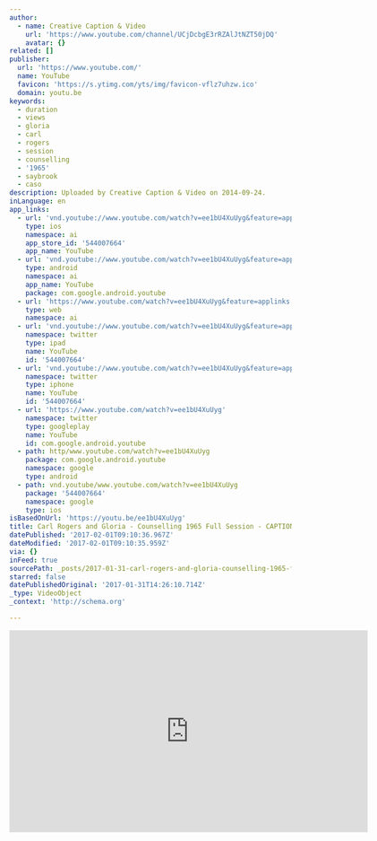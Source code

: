 ```yaml
---
author:
  - name: Creative Caption & Video
    url: 'https://www.youtube.com/channel/UCjDcbgE3rRZAlJtNZT50jDQ'
    avatar: {}
related: []
publisher:
  url: 'https://www.youtube.com/'
  name: YouTube
  favicon: 'https://s.ytimg.com/yts/img/favicon-vflz7uhzw.ico'
  domain: youtu.be
keywords:
  - duration
  - views
  - gloria
  - carl
  - rogers
  - session
  - counselling
  - '1965'
  - saybrook
  - caso
description: Uploaded by Creative Caption & Video on 2014-09-24.
inLanguage: en
app_links:
  - url: 'vnd.youtube://www.youtube.com/watch?v=ee1bU4XuUyg&feature=applinks'
    type: ios
    namespace: ai
    app_store_id: '544007664'
    app_name: YouTube
  - url: 'vnd.youtube://www.youtube.com/watch?v=ee1bU4XuUyg&feature=applinks'
    type: android
    namespace: ai
    app_name: YouTube
    package: com.google.android.youtube
  - url: 'https://www.youtube.com/watch?v=ee1bU4XuUyg&feature=applinks'
    type: web
    namespace: ai
  - url: 'vnd.youtube://www.youtube.com/watch?v=ee1bU4XuUyg&feature=applinks'
    namespace: twitter
    type: ipad
    name: YouTube
    id: '544007664'
  - url: 'vnd.youtube://www.youtube.com/watch?v=ee1bU4XuUyg&feature=applinks'
    namespace: twitter
    type: iphone
    name: YouTube
    id: '544007664'
  - url: 'https://www.youtube.com/watch?v=ee1bU4XuUyg'
    namespace: twitter
    type: googleplay
    name: YouTube
    id: com.google.android.youtube
  - path: http/www.youtube.com/watch?v=ee1bU4XuUyg
    package: com.google.android.youtube
    namespace: google
    type: android
  - path: vnd.youtube/www.youtube.com/watch?v=ee1bU4XuUyg
    package: '544007664'
    namespace: google
    type: ios
isBasedOnUrl: 'https://youtu.be/ee1bU4XuUyg'
title: Carl Rogers and Gloria - Counselling 1965 Full Session - CAPTIONED
datePublished: '2017-02-01T09:10:36.967Z'
dateModified: '2017-02-01T09:10:35.959Z'
via: {}
inFeed: true
sourcePath: _posts/2017-01-31-carl-rogers-and-gloria-counselling-1965-full-session-cap.md
starred: false
datePublishedOriginal: '2017-01-31T14:26:10.714Z'
_type: VideoObject
_context: 'http://schema.org'

---
```

<iframe src="https://cdn.embedly.com/widgets/media.html?src=https%3A%2F%2Fwww.youtube.com%2Fembed%2Fee1bU4XuUyg%3Ffeature%3Doembed&amp;url=http%3A%2F%2Fwww.youtube.com%2Fwatch%3Fv%3Dee1bU4XuUyg&amp;image=https%3A%2F%2Fi.ytimg.com%2Fvi%2Fee1bU4XuUyg%2Fhqdefault.jpg&amp;key=b7d04c9b404c499eba89ee7072e1c4f7&amp;type=text%2Fhtml&amp;schema=youtube" width="640" height="360" scrolling="no" frameborder="0" allowfullscreen="" style=""></iframe>